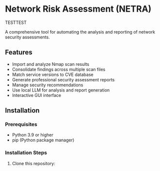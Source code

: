# Network Risk Assessment (NETRA)
TESTTEST

A comprehensive tool for automating the analysis and reporting of network security assessments.

## Features

- Import and analyze Nmap scan results
- Consolidate findings across multiple scan files
- Match service versions to CVE database
- Generate professional security assessment reports
- Manage security recommendations
- Use local LLM for analysis and report generation
- Interactive GUI interface

## Installation

### Prerequisites

- Python 3.9 or higher
- pip (Python package manager)

### Installation Steps

1. Clone this repository: